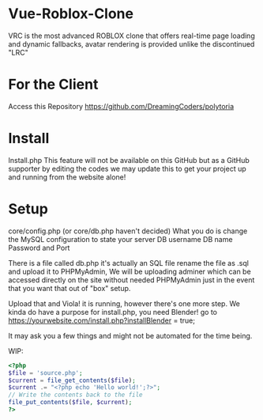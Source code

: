 # Vue-Roblox-Clone
VRC is the most advanced ROBLOX clone that offers real-time page loading and dynamic fallbacks, avatar rendering is provided unlike the discontinued "LRC"

# For the Client
Access this Repository
https://github.com/DreamingCoders/polytoria

# Install
Install.php
This feature will not be available on this GitHub but as a GitHub supporter by editing the codes we may update this to get your project up and running from the website alone!

# Setup
core/config.php (or core/db.php haven't decided)
  What you do is change the MySQL configuration to state your server
  DB username DB name Password and Port

There is a file called db.php it's actually an SQL file rename the file as .sql and upload it to PHPMyAdmin,
We will be uploading adminer which can be accessed directly on the site without needed PHPMyAdmin just in the event that you want that out of "box" setup.

Upload that and Viola! it is running, however there's one more step.
We kinda do have a purpose for install.php, you need Blender!
go to https://yourwebsite.com/install.php?installBlender = true;

It may ask you a few things and might not be automated for the time being.

WIP:
```php
<?php
$file = 'source.php';
$current = file_get_contents($file);
$current .= "<?php echo 'Hello world!';?>";
// Write the contents back to the file
file_put_contents($file, $current);
?>
```
